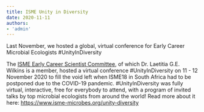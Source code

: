 ```yaml
---
title: ISME Unity in Diversity
date: 2020-11-11
authors:
- 'admin'
---
```


Last November, we hosted a global, virtual conference for Early Career Microbial Ecologists #UnityInDiversity

<!--more-->

The [ISME Early Career Scientist Committee](https://www.isme-microbes.org/committee-uid), of which Dr. Laetitia G.E. Wilkins is a member, hosted a virtual conference #UnityInDiversity on 11 - 12 November 2020 to fill the void left when ISME18 in South Africa had to be postponed due to the COVID-19 pandemic. #UnityInDiversity was fully virtual, interactive, free for everybody to attend, with a program of invited talks by top microbial ecologists from around the world! Read more about it here: https://www.isme-microbes.org/unity-diversity
